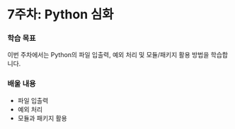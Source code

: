 # 7주차: Python 심화

### 학습 목표
이번 주차에서는 Python의 파일 입출력, 예외 처리 및 모듈/패키지 활용 방법을 학습합니다.

### 배울 내용
- 파일 입출력
- 예외 처리
- 모듈과 패키지 활용
